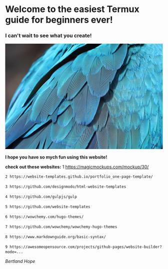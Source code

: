 
# Welcome to the easiest Termux guide for beginners ever!

### I can't wait to see what you create!

![Pixabay_Feater](pic/assets/parrot-feathers-6619082_1280.jpg)

**I hope you have so mych fun using this website!**

**check out these websites:**
    1 https://magicmockups.com/mockup/30/

    2 https://website-templates.github.io/portfolio_one-page-template/
    
    3 https://github.com/designmodo/html-website-templates
    
    4 https://github.com/gulpjs/gulp
    
    5 https://github.com/website-templates
    
    6 https://wowchemy.com/hugo-themes/
    
    7 https://github.com/wowchemy/wowchemy-hugo-themes
    
    8 https://www.markdownguide.org/basic-syntax/
    
    9 https://awesomeopensource.com/projects/github-pages/website-builder?mode=...

*Bertland Hope*